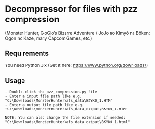 # Decompressor for files with pzz compression

(Monster Hunter, GioGio’s Bizarre Adventure / JoJo no Kimyō na Bōken: Ōgon no Kaze, many Capcom Games, etc.)

## Requirements
You need Python 3.x (Get it here: https://www.python.org/downloads/)

## Usage
```
- Double-click the pzz_compression.py file
- Enter a input file path like e.g. "C:\Downloads\MonsterHunter\afs_data\BKYK0_1.HTM"
- Enter a output file path like e.g. "C:\Downloads\MonsterHunter\afs_data_output\BKYK0_1.HTM"

NOTE: You can also change the file extension if needed: "C:\Downloads\MonsterHunter\afs_data_output\BKYK0_1.html"
```
